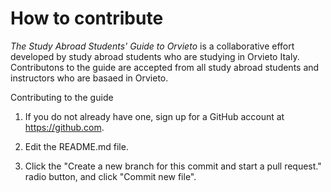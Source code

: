# How to contribute
*The Study Abroad Students' Guide to Orvieto* is a collaborative effort developed by study abroad students who are studying in Orvieto Italy. Contributons to the guide are accepted from all study abroad students and instructors who are basaed in Orvieto.  

Contributing to the guide

1. If you do not already have one, sign up for a GitHub account at https://github.com. 

1. Edit the README.md file. 

1. Click the "Create a new branch for this commit and start a pull request." radio button, and click "Commit new file". 
